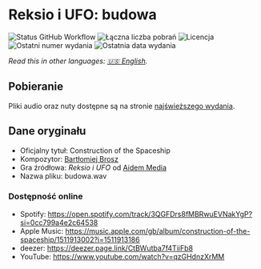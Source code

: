 # Reksio i UFO: budowa

![Status GitHub Workflow](https://img.shields.io/github/workflow/status/soundtrack-rexcreation/UFO_budowa/Release)
![Łączna liczba pobrań](https://img.shields.io/github/downloads/soundtrack-rexcreation/UFO_budowa/total?label=pobrania)
![Licencja](https://img.shields.io/github/license/soundtrack-rexcreation/UFO_budowa?label=licencja)
![Ostatni numer wydania](https://img.shields.io/github/v/release/soundtrack-rexcreation/UFO_budowa?label=wydanie)
![Ostatnia data wydania](https://img.shields.io/github/release-date/soundtrack-rexcreation/UFO_budowa?label=data%20wydania)

*Read this in other languages: [🇺🇸 English](README.md).*

## Pobieranie

Pliki audio oraz nuty dostępne są na stronie [najświeższego wydania](https://github.com/soundtrack-rexcreation/UFO_budowa/releases/latest).

## Dane oryginału

- Oficjalny tytuł: Construction of the Spaceship
- Kompozytor: [Bartłomiej Brosz](https://www.linkedin.com/in/bartek-brosz-81b1843)
- Gra źródłowa: *Reksio i UFO* od [Aidem Media](https://boombit.com/)
- Nazwa pliku: budowa.wav

### Dostępność online

- Spotify: https://open.spotify.com/track/3QGFDrs8fMBRwuEVNakYgP?si=0cc799a4e2c64538
- Apple Music: https://music.apple.com/gb/album/construction-of-the-spaceship/1511913002?i=1511913186
- deezer: https://deezer.page.link/CtBWutba7f4TiiFb8
- YouTube: https://www.youtube.com/watch?v=qzGHdnzXrMM
